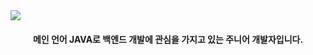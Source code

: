 <!-- hearder -->
<img src="https://capsule-render.vercel.app/api?type=waving&color=auto&height=200&section=header&text=Welcome&fontSize=90&fontAlignY=30&desc='GEONHO'%20GitHub%20Profile&descAlignY=51&descAlign=59.5" />

<h1 style="text-align: center; font-size: 14px">메인 언어 JAVA로 백엔드 개발에 관심을 가지고 있는 주니어 개발자입니다.</h1>
